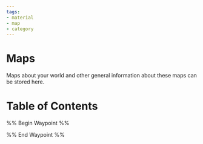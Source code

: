 ```yaml
---
tags:
- material
- map
- category
---
```

# Maps
Maps about your world and other general information about these maps can be stored here.
# Table of Contents
%% Begin Waypoint %%


%% End Waypoint %%
